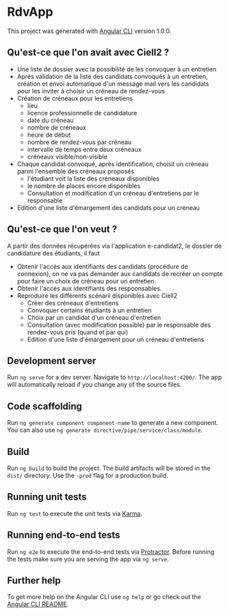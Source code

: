 # RdvApp

This project was generated with [Angular CLI](https://github.com/angular/angular-cli) version 1.0.0.

## Qu'est-ce que l'on avait avec Ciell2 ?
* Une liste de dossier avec la possibilité de les convoquer à un entretien
* Après validation de la liste des candidats convoqués à un entretien, création et envoi automatique  d'un message mail vers les candidats pour les inviter à choisir un créneau de rendez-vous
* Création de créneaux pour les entretiens
  * lieu
  * licence professionnelle de candidature
  * date du créneau
  * nombre de créneaux
  * heure de début
  * nombre de rendez-vous par créneau
  * intervalle de temps entre deux créneaux
  * créneaux visible/non-visible
* Chaque candidat convoqué, après identification, choisit un créneau parmi l'ensemble des créneaux proposés
  * l'étudiant voit la liste des créneaux disponibles
  * le nombre de places encore disponibles
  * Consultation et modification d'un créneau d'entretiens par le responsable
* Edition d'une liste d'émargement des candidats pour un créneau
  
## Qu'est-ce que l'on veut ?

A partir des données récupérées via l'application e-candidat2, le dossier de candidature des étudiants, il faut 
* Obtenir l'accès aux identifiants des candidats (procédure de connexion), on ne va pas demander aux candidats de recréer un compte pour faire un choix de créneau pour un entretien.
* Obtenir l'accès aux identifiants des respoonsables.
* Reproduire les différents scénarii disponibles avec Ciell2
  * Créer des créneaux d'entretiens
  * Convoquer certains étudiants à un entretien
  * Choix par un candidat d'un créneau d'entretien
  * Consultation (avec modification possible) par le responsable des rendez-vous pris (quand et par qui)
  * Edition d'une liste d'émargement pour un créneau d'entretiens

## Development server

Run `ng serve` for a dev server. Navigate to `http://localhost:4200/`. The app will automatically reload if you change any of the source files.

## Code scaffolding

Run `ng generate component component-name` to generate a new component. You can also use `ng generate directive/pipe/service/class/module`.

## Build

Run `ng build` to build the project. The build artifacts will be stored in the `dist/` directory. Use the `-prod` flag for a production build.

## Running unit tests

Run `ng test` to execute the unit tests via [Karma](https://karma-runner.github.io).

## Running end-to-end tests

Run `ng e2e` to execute the end-to-end tests via [Protractor](http://www.protractortest.org/).
Before running the tests make sure you are serving the app via `ng serve`.

## Further help

To get more help on the Angular CLI use `ng help` or go check out the [Angular CLI README](https://github.com/angular/angular-cli/blob/master/README.md).
